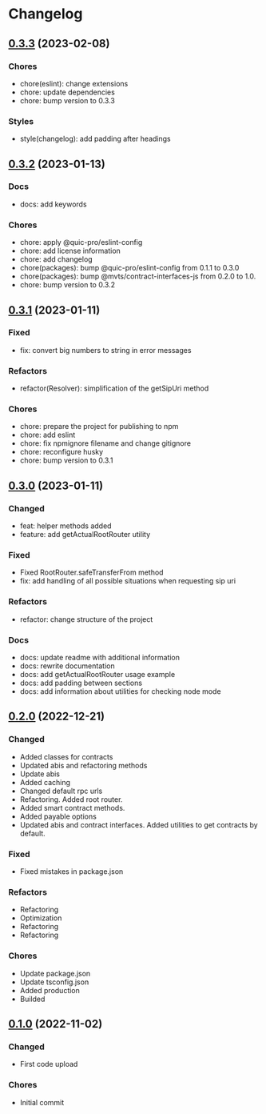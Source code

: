 # Changelog

## [0.3.3](https://github.com/quic-pro/mvts-resolver-js/releases/tag/0.3.3) (2023-02-08)

### Chores

- chore(eslint): change extensions
- chore: update dependencies
- chore: bump version to 0.3.3

### Styles

- style(changelog): add padding after headings

## [0.3.2](https://github.com/quic-pro/mvts-resolver-js/releases/tag/0.3.2) (2023-01-13)

### Docs

- docs: add keywords

### Chores

- chore: apply @quic-pro/eslint-config
- chore: add license information
- chore: add changelog
- chore(packages): bump @quic-pro/eslint-config from 0.1.1 to 0.3.0
- chore(packages): bump @mvts/contract-interfaces-js from 0.2.0 to 1.0.
- chore: bump version to 0.3.2

## [0.3.1](https://github.com/quic-pro/mvts-resolver-js/releases/tag/0.3.1) (2023-01-11)

### Fixed

- fix: convert big numbers to string in error messages

### Refactors

- refactor(Resolver): simplification of the getSipUri method

### Chores

- chore: prepare the project for publishing to npm
- chore: add eslint
- chore: fix npmignore filename and change gitignore
- chore: reconfigure husky
- chore: bump version to 0.3.1

## [0.3.0](https://github.com/quic-pro/mvts-resolver-js/releases/tag/0.3.0) (2023-01-11)

### Changed

- feat: helper methods added
- feature: add getActualRootRouter utility

### Fixed

- Fixed RootRouter.safeTransferFrom method
- fix: add handling of all possible situations when requesting sip uri

### Refactors

- refactor: change structure of the project

### Docs

- docs: update readme with additional information
- docs: rewrite documentation
- docs: add getActualRootRouter usage example
- docs: add padding between sections
- docs: add information about utilities for checking node mode

## [0.2.0](https://github.com/quic-pro/mvts-resolver-js/releases/tag/0.2.0) (2022-12-21)

### Changed

- Added classes for contracts
- Updated abis and refactoring methods
- Update abis
- Added caching
- Changed default rpc urls
- Refactoring. Added root router.
- Added smart contract methods.
- Added payable options
- Updated abis and contract interfaces. Added utilities to get contracts by default.

### Fixed

- Fixed mistakes in package.json

### Refactors

- Refactoring
- Optimization
- Refactoring
- Refactoring

### Chores

- Update package.json
- Update tsconfig.json
- Added production
- Builded

## [0.1.0](https://github.com/quic-pro/mvts-resolver-js/releases/tag/0.1.0) (2022-11-02)

### Changed

- First code upload

### Chores

- Initial commit
